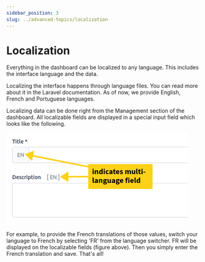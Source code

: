 ```yaml
---
sidebar_position: 3
slug: ../advanced-topics/localization
---
```


# Localization

Everything in the dashboard can be localized to any language. This includes the interface language and the data. 

Localizing the interface happens through language files. You can read more about it in the Laravel documentation. As of now, we provide English, French and Portuguese languages.

Localizing data can be done right from the Management section of the dashboard. All localizable fields are displayed in a special input field
which looks like the following.

![Multilingual fields](/img/developer/advanced-topics/multilanguage-fields.png)

For example, to provide the French translations of those values, switch your language to French by selecting 'FR' from the language switcher.
FR will be displayed on the localizable fields (figure above). Then you simply enter the French translation and save. That's all!